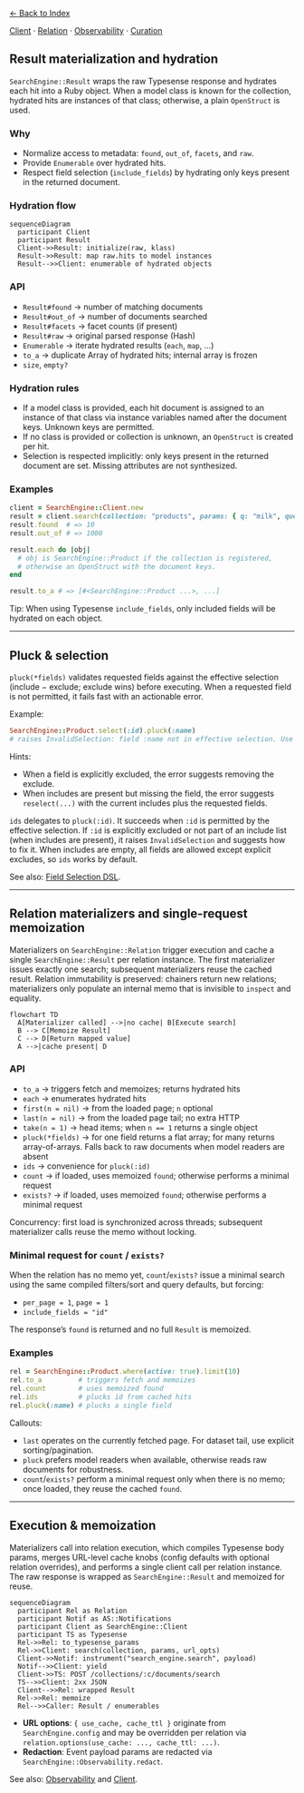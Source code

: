 [← Back to Index](./index.md)

[Client](./client.md) · [Relation](./relation.md) · [Observability](./observability.md) · [Curation](./curation.md)

## Result materialization and hydration

`SearchEngine::Result` wraps the raw Typesense response and hydrates each hit into a Ruby object. When a model class is known for the collection, hydrated hits are instances of that class; otherwise, a plain `OpenStruct` is used.

### Why

- Normalize access to metadata: `found`, `out_of`, `facets`, and `raw`.
- Provide `Enumerable` over hydrated hits.
- Respect field selection (`include_fields`) by hydrating only keys present in the returned document.

### Hydration flow

```mermaid
sequenceDiagram
  participant Client
  participant Result
  Client->>Result: initialize(raw, klass)
  Result->>Result: map raw.hits to model instances
  Result-->>Client: enumerable of hydrated objects
```

### API

- `Result#found` → number of matching documents
- `Result#out_of` → number of documents searched
- `Result#facets` → facet counts (if present)
- `Result#raw` → original parsed response (Hash)
- `Enumerable` → iterate hydrated results (`each`, `map`, ...)
- `to_a` → duplicate Array of hydrated hits; internal array is frozen
- `size`, `empty?`

### Hydration rules

- If a model class is provided, each hit document is assigned to an instance of that class via instance variables named after the document keys. Unknown keys are permitted.
- If no class is provided or collection is unknown, an `OpenStruct` is created per hit.
- Selection is respected implicitly: only keys present in the returned document are set. Missing attributes are not synthesized.

### Examples

```ruby
client = SearchEngine::Client.new
result = client.search(collection: "products", params: { q: "milk", query_by: "name" })
result.found  # => 10
result.out_of # => 1000

result.each do |obj|
  # obj is SearchEngine::Product if the collection is registered,
  # otherwise an OpenStruct with the document keys.
end

result.to_a # => [#<SearchEngine::Product ...>, ...]
```

Tip: When using Typesense `include_fields`, only included fields will be hydrated on each object.

---

## Pluck & selection

`pluck(*fields)` validates requested fields against the effective selection (include − exclude; exclude wins) before executing. When a requested field is not permitted, it fails fast with an actionable error.

Example:

```ruby
SearchEngine::Product.select(:id).pluck(:name)
# raises InvalidSelection: field :name not in effective selection. Use `reselect(:id,:name)`.
```

Hints:
- When a field is explicitly excluded, the error suggests removing the exclude.
- When includes are present but missing the field, the error suggests `reselect(...)` with the current includes plus the requested fields.

`ids` delegates to `pluck(:id)`. It succeeds when `:id` is permitted by the effective selection. If `:id` is explicitly excluded or not part of an include list (when includes are present), it raises `InvalidSelection` and suggests how to fix it. When includes are empty, all fields are allowed except explicit excludes, so `ids` works by default.

See also: [Field Selection DSL](./field_selection.md).

---

## Relation materializers and single-request memoization

Materializers on `SearchEngine::Relation` trigger execution and cache a single `SearchEngine::Result` per relation instance. The first materializer issues exactly one search; subsequent materializers reuse the cached result. Relation immutability is preserved: chainers return new relations; materializers only populate an internal memo that is invisible to `inspect` and equality.

```mermaid
flowchart TD
  A[Materializer called] -->|no cache| B[Execute search]
  B --> C[Memoize Result]
  C --> D[Return mapped value]
  A -->|cache present| D
```

### API

- `to_a` → triggers fetch and memoizes; returns hydrated hits
- `each` → enumerates hydrated hits
- `first(n = nil)` → from the loaded page; `n` optional
- `last(n = nil)` → from the loaded page tail; no extra HTTP
- `take(n = 1)` → head items; when `n == 1` returns a single object
- `pluck(*fields)` → for one field returns a flat array; for many returns array-of-arrays. Falls back to raw documents when model readers are absent
- `ids` → convenience for `pluck(:id)`
- `count` → if loaded, uses memoized `found`; otherwise performs a minimal request
- `exists?` → if loaded, uses memoized `found`; otherwise performs a minimal request

Concurrency: first load is synchronized across threads; subsequent materializer calls reuse the memo without locking.

### Minimal request for `count` / `exists?`

When the relation has no memo yet, `count`/`exists?` issue a minimal search using the same compiled filters/sort and query defaults, but forcing:

- `per_page = 1`, `page = 1`
- `include_fields = "id"`

The response’s `found` is returned and no full `Result` is memoized.

### Examples

```ruby
rel = SearchEngine::Product.where(active: true).limit(10)
rel.to_a         # triggers fetch and memoizes
rel.count        # uses memoized found
rel.ids          # plucks id from cached hits
rel.pluck(:name) # plucks a single field
```

Callouts:

- `last` operates on the currently fetched page. For dataset tail, use explicit sorting/pagination.
- `pluck` prefers model readers when available, otherwise reads raw documents for robustness.
- `count`/`exists?` perform a minimal request only when there is no memo; once loaded, they reuse the cached `found`.

---

## Execution & memoization

Materializers call into relation execution, which compiles Typesense body params, merges URL-level cache knobs (config defaults with optional relation overrides), and performs a single client call per relation instance. The raw response is wrapped as `SearchEngine::Result` and memoized for reuse.

```mermaid
sequenceDiagram
  participant Rel as Relation
  participant Notif as AS::Notifications
  participant Client as SearchEngine::Client
  participant TS as Typesense
  Rel->>Rel: to_typesense_params
  Rel->>Client: search(collection, params, url_opts)
  Client->>Notif: instrument("search_engine.search", payload)
  Notif-->>Client: yield
  Client->>TS: POST /collections/:c/documents/search
  TS-->>Client: 2xx JSON
  Client-->>Rel: wrapped Result
  Rel->>Rel: memoize
  Rel-->>Caller: Result / enumerables
```

- **URL options**: `{ use_cache, cache_ttl }` originate from `SearchEngine.config` and may be overridden per relation via `relation.options(use_cache: ..., cache_ttl: ...)`.
- **Redaction**: Event payload params are redacted via `SearchEngine::Observability.redact`.

See also: [Observability](./observability.md) and [Client](./client.md).
